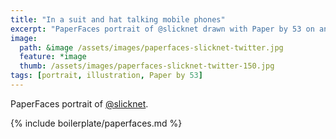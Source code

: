 ```yaml
---
title: "In a suit and hat talking mobile phones"
excerpt: "PaperFaces portrait of @slicknet drawn with Paper by 53 on an iPad."
image: 
  path: &image /assets/images/paperfaces-slicknet-twitter.jpg 
  feature: *image
  thumb: /assets/images/paperfaces-slicknet-twitter-150.jpg
tags: [portrait, illustration, Paper by 53]
---
```


PaperFaces portrait of [@slicknet](http://twitter.com/slicknet).

{% include boilerplate/paperfaces.md %}
